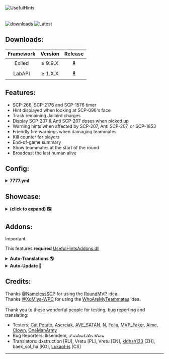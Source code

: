 
![UsefulHints](https://github.com/user-attachments/assets/a01fc940-f540-4c8b-8caf-65848a22335d)<br><br><br>
[![downloads](https://img.shields.io/github/downloads/Vretu-Dev/UsefulHints/total?style=for-the-badge&logo=icloud&color=%233A6D8C)](https://github.com/Vretu-Dev/UsefulHints/releases/latest)
![Latest](https://img.shields.io/github/v/release/Vretu-Dev/UsefulHints?style=for-the-badge&label=Latest%20Release&color=%23D91656)

## Downloads:
| Framework | Version    |  Release                                                              |
|:---------:|:----------:|:----------------------------------------------------------------------:|
| Exiled    | ≥ 9.9.X    | [⬇️](https://github.com/Vretu-Dev/UsefulHints/releases/latest)        |
| LabAPI    | ≥ 1.X.X    | [⬇️](https://github.com/JustVretu/UsefulHints-LabAPI/releases/latest) |

<h2>Features:</h2>

- SCP-268, SCP-2176 and SCP-1576 timer
- Hint displayed when looking at SCP-096's face
- Track remaining Jailbird charges
- Display SCP-207 & Anti SCP-207 doses when picked up
- Warning hints when affected by SCP-207, Anti SCP-207, or SCP-1853
- Friendly fire warnings when damaging teammates
- Kill counter for players
- End-of-game summary
- Show teammates at the start of the round
- Broadcast the last human alive

<h2>Config:</h2>
<details>
<summary><b>7777.yml</b></summary>

```yaml
is_enabled: true
debug: false
# Specific Server Settings:
enable_server_settings: true
# Hint Settings:
enable_hints: true
scp096_look_message: 'You looked at SCP-096!'
scp268_time_left_message: 'Remaining: {0}s'
scp2176_time_left_message: 'Remaining: {0}s'
scp1576_time_left_message: 'Remaining: {0}s'
grenade_damage_hint: '{0} Damage'
jailbird_use_message: 'Remaining charges: {0}'
scp207_hint_message: 'You have {0} doses of SCP-207'
anti_scp207_hint_message: 'You have {0} doses of Anti SCP-207'
show_hint_on_equip_item: false
# Item Warnings:
enable_warnings: true
scp207_warning: '<color=yellow>⚠</color> You are already affected by <color=#A60C0E>SCP-207</color>'
anti_scp207_warning: '<color=yellow>⚠</color> You are already affected by <color=#2969AD>Anti SCP-207</color>'
scp1853_warning: '<color=yellow>⚠</color> You are already affected by <color=#1CAA21>SCP-1853</color>'
# Friendly Fire Warning:
enable_ff_warning: true
friendly_fire_warning: '<size=27><color=yellow>⚠ Do not hurt your teammate</color></size>'
damage_taken_warning: '<size=27><color=red>{0}</color> <color=yellow>(teammate) hit you</color></size>'
class_d_are_teammates: true
enable_cuffed_warning: false
cuffed_attacker_warning: '<size=27><color=yellow>⚠ Player is cuffed</color></size>'
cuffed_player_warning: '<size=27><color=red>{0}</color> <color=yellow>hit you when you were cuffed</color></size>'
# Kill Counter:
enable_kill_counter: true
kill_count_message: '{0} kills'
count_pocket_kills: false
# Round Summary:
enable_round_summary: true
round_summary_message_duration: 10
human_kill_message: '<size=27><color=#70EE9C>{0}</color> had the most kills as a <color=green>Human</color>: <color=yellow>{1}</color></size>'
scp_kill_message: '<size=27><color=#70EE9C>{0}</color> had the most kills as a <color=red>SCP</color>: <color=yellow>{1}</color></size>'
top_damage_message: '<size=27><color=#70EE9C>{0}</color> dealt the most damage: <color=yellow>{1}</color></size>'
first_scp_killer_message: '<size=27><color=#70EE9C>{0}</color> was the first to kill an <color=red>SCP</color></size>'
escaper_message: '<size=27><color=#70EE9C>{0}</color> escaped first from the facility: <color=yellow>{1}:{2}</color></size>'
# Teammates:
enable_teammates: true
teammate_hint_delay: 4
teammate_hint_message: |-
  <align=left><size=28><color=#70EE9C>Your Teammates</color></size> 
  <size=25><color=yellow>{0}</color></size></align>
teammate_message_duration: 8
alone_hint_message: '<align=left><color=red>You are playing Solo</color></align>'
alone_message_duration: 4
# Last Human Broadcast:
enable_last_human_broadcast: true
broadcast_for_human: '<color=red>You are the last human alive!</color>'
broadcast_for_scp: '<color=#70EE9C>{0}</color> is the last human alive, playing as {1} in <color=yellow>{2}</color>'
ignore_tutorial_role: true
# Map Broadcast:
enable_map_broadcast: true
broadcast_warning_lcz: '<color=yellow>Light Zone</color> will be decontaminated in 5 minutes!'
```
</details>

<h2>Showcase:</h2>
<details>
<summary><b>(click to expand) 🖼️</b></summary>

### Hints:
https://github.com/user-attachments/assets/f2125ab2-4ee3-4c71-a697-88949c00ddc2

### Summary:
<p align="center">
<img src="https://github.com/user-attachments/assets/38238ca6-30f8-432d-a50d-71cacea1212b">
</p>

### Teammates:
<p align="center">
<img src="https://github.com/user-attachments/assets/9cd2ecce-237d-4801-bbe5-c253e8e22121">
</p>

### Last Alive Human:
<p align="center">
<img src="https://github.com/user-attachments/assets/c1a547af-c01a-4060-b810-0aeece2a9f7f">
<img src="https://github.com/user-attachments/assets/14829059-9249-4f53-a54b-2f5820a6f208">
</p>
</details>

<h2>Addons:</h2>

> [!IMPORTANT]
> This features **required** [UsefulHintsAddons.dll](https://github.com/Vretu-Dev/UsefulHints/releases/download/3.1.0/UsefulHintsAddons.dll)

<details>
<summary><b>Auto-Translations 🌎</b></summary><br>

> This extension will automatically download the available translation for the plugin from GitHub, so you don't have to translate everything yourself.

### Languages

| Language  | Short Name |  Required Verification|
|-----------|------------|---------------------- |
| English   | en         | No                    |
| Polish    | pl         | No                    |
| Russian   | ru         | No                    |
| Czech     | cs         | No                    |
| Slovak    | sk         | Yes                   |
| French    | fr         | Yes                   |
| Spanish   | es         | Yes                   |
| Italian   | it         | Yes                   |
| German    | de         | Yes                   |
| Turkish   | tr         | Yes                   |
| Portuguese| pt         | Yes                   |
| Chinese   | zh         | No                    |
| Korean    | ko         | No                    |

### Command
| Command              | Alias | Usage          | Permission           | Description                  |
|:--------------------:|:-----:|:--------------:|:--------------------:|:----------------------------:|
| usefulhints_language | uhl   | uhl [language] | uh.changelanguage    | Dynamically switches language|

### Config
```yaml
# Download & apply remote translations.
enable_translations: true
# pl, en, de, fr, cs, sk, es, it, pt, ru, tr, zh, ko
language: 'en'
```
---
</details>

<details>
<summary><b>Auto-Update 🔄</b></summary><br>
  
> This extension will automatically download the latest release from GitHub and, depending on the configuration, restart the server.

### Config
```yaml
# Check GitHub releases on WaitingForPlayers.
enable_auto_update: true
# Only notify about new version.
notify_only: false
# Create .backup before overwrite.
enable_backup: false
# Show logs from addons.
enable_logging: true
# After downloading a new version restart server after round.
restart_next_round: true
```
</details>

## Credits:
Thanks [@NamelessSCP](https://github.com/NamelessSCP) for using the [RoundMVP](https://github.com/NamelessSCP/RoundMVP) idea.<br>
Thanks [@XoMiya-WPC](https://github.com/XoMiya-WPC) for using the [WhoAreMyTeammates](https://github.com/XoMiya-WPC/WhoAreMyTeammates) idea.<br><br>
Thank you to these wonderful people for testing, bug reporting and translating:
- Testers: [Cat Potato](https://github.com/Cat-Potato), [Aserciak](https://steamcommunity.com/profiles/76561199053527692), [AVE_SATAN](https://steamcommunity.com/id/AVE_S4TAN/), [N](https://steamcommunity.com/profiles/76561199207670378), [Folia](https://steamcommunity.com/profiles/76561198004167374), [MVP_Faker](https://steamcommunity.com/id/746237524/), [Aime](https://steamcommunity.com/profiles/76561199125886809), [Clown](https://steamcommunity.com/profiles/76561199318901590), [OneManArmy](https://steamcommunity.com/profiles/76561199120200596)<br>
- Bug Reporters: iksemdem, 𝒯𝓇𝒾𝓈𝓉𝒶𝓃𝐿𝒾𝓀𝑒𝓈𝒰𝓇𝒶𝓃 <br>
- Translators: dxstruction [RU], Vretu [PL], Vretu [EN], [kldhsh123](https://github.com/kldhsh123) [ZH], baek_sol_ha [KO], [Lukaol-is](https://github.com/Lukaol-is) [CS]

---
